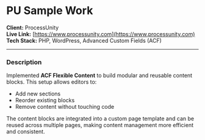 # PU Sample Work

**Client:** ProcessUnity  
**Live Link:** [https://www.processunity.com](https://www.processunity.com)  
**Tech Stack:** PHP, WordPress, Advanced Custom Fields (ACF)

---

### Description

Implemented **ACF Flexible Content** to build modular and reusable content blocks. This setup allows editors to:

- Add new sections
- Reorder existing blocks
- Remove content without touching code

The content blocks are integrated into a custom page template and can be reused across multiple pages, making content management more efficient and consistent.